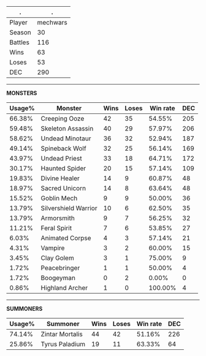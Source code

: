 .|.
|-|-
Player|mechwars
Season|30
Battles|116
Wins|63
Loses|53
DEC|290

---
**MONSTERS**

Usage%|Monster|Wins|Loses|Win rate|DEC|
-|-|-|-|-|-|
66.38%|Creeping Ooze|42|35|54.55%|205|
59.48%|Skeleton Assassin|40|29|57.97%|206|
58.62%|Undead Minotaur|36|32|52.94%|187|
49.14%|Spineback Wolf|32|25|56.14%|169|
43.97%|Undead Priest|33|18|64.71%|172|
30.17%|Haunted Spider|20|15|57.14%|109|
19.83%|Divine Healer|14|9|60.87%|48|
18.97%|Sacred Unicorn|14|8|63.64%|48|
15.52%|Goblin Mech|9|9|50.00%|36|
13.79%|Silvershield Warrior|10|6|62.50%|35|
13.79%|Armorsmith|9|7|56.25%|32|
11.21%|Feral Spirit|7|6|53.85%|27|
6.03%|Animated Corpse|4|3|57.14%|21|
4.31%|Vampire|3|2|60.00%|15|
3.45%|Clay Golem|3|1|75.00%|9|
1.72%|Peacebringer|1|1|50.00%|4|
1.72%|Boogeyman|0|2|0.00%|0|
0.86%|Highland Archer|1|0|100.00%|4|

---
**SUMMONERS**

Usage%|Summoner|Wins|Loses|Win rate|DEC|
-|-|-|-|-|-|
74.14%|Zintar Mortalis|44|42|51.16%|226|
25.86%|Tyrus Paladium|19|11|63.33%|64|
